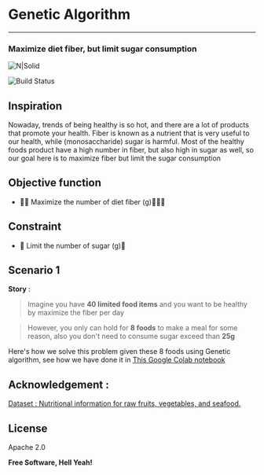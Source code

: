 # Genetic Algorithm 
---
### Maximize diet fiber, but limit sugar consumption

![N|Solid](https://thumbs.dreamstime.com/b/diet-healthy-food-lifestyle-health-concept-sport-exercise-equipment-workout-and-gym-background-nutrition-detox-salad-f-179855057.jpg)

![Build Status](https://travis-ci.org/joemccann/dillinger.svg?branch=master)

## Inspiration
Nowaday, trends of being healthy is so hot, and there are a lot of products that promote your health. Fiber is known as a nutrient that is very useful to our health, while (monosaccharide) sugar is harmful.
Most of the healthy foods product have a high number in fiber, but also high in sugar as well, so our goal here is to maximize fiber but limit the sugar consumption 

## Objective function

- 🥬🌰  Maximize the number of diet fiber (g)🍄🧅🥦

## Constraint

- 🍬 Limit the number of sugar (g)🍭

## Scenario 1
**Story** :
> Imagine you have **40 limited food items** and you want to be healthy by 
> maximize the fiber per day

> However, you only can hold for **8 foods** to make a meal for some reason, 
> also you don't need to consume sugar exceed than **25g** 

Here's how we solve this problem given these 8 foods using Genetic algorithm, see how we have done it in [This Google Colab notebook](https://colab.research.google.com/drive/1rd343DhzGwCBlFTCBJoENMps0vnWplNk?usp=sharing)

## Acknowledgement : 
[Dataset : Nutritional information for raw fruits, vegetables, and seafood.](https://colab.research.google.com/drive/1rd343DhzGwCBlFTCBJoENMps0vnWplNk?usp=sharing)



## License

Apache 2.0

**Free Software, Hell Yeah!**
